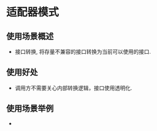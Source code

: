 # 适配器模式
## 使用场景概述
* 接口转换, 将存量不兼容的接口转换为当前可以使用的接口.

## 使用好处
* 调用方不需要关心内部转换逻辑，接口使用透明化.

## 使用场景举例
* 


